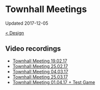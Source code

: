 # Townhall Meetings

Updated 2017-12-05

[< Design][0]

## Video recordings

- [Townhall Meeting 19.02.17](https://www.youtube.com/watch?v=AD4wpVyM2dI)
- [Townhall Meeting 25.02.17](https://www.youtube.com/watch?v=Kil5JV4aQXc)
- [Townhall Meeting 04.03.17](https://www.youtube.com/watch?v=42cXKCgkhZA)
- [Townhall Meeting 25.03.17](https://www.youtube.com/watch?v=IGCweUxd2Kw)
- [Townhall Meeting 01.04.17 + Test Game](https://www.youtube.com/watch?v=RMeNqYkotXA)

[0]: README.md
